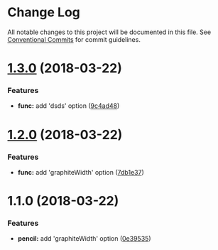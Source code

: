 # Change Log

All notable changes to this project will be documented in this file.
See [Conventional Commits](https://conventionalcommits.org) for commit guidelines.

<a name="1.3.0"></a>
# [1.3.0](https://github.com/NetanelBasal/lerna-play/compare/aaaa-test@1.2.0...aaaa-test@1.3.0) (2018-03-22)


### Features

* **func:** add 'dsds' option ([9c4ad48](https://github.com/NetanelBasal/lerna-play/commit/9c4ad48))




<a name="1.2.0"></a>
# [1.2.0](https://github.com/NetanelBasal/lerna-play/compare/aaaa-test@1.1.0...aaaa-test@1.2.0) (2018-03-22)


### Features

* **func:** add 'graphiteWidth' option ([7db1e37](https://github.com/NetanelBasal/lerna-play/commit/7db1e37))




<a name="1.1.0"></a>
# 1.1.0 (2018-03-22)


### Features

* **pencil:** add 'graphiteWidth' option ([0e39535](https://github.com/NetanelBasal/lerna-play/commit/0e39535))
